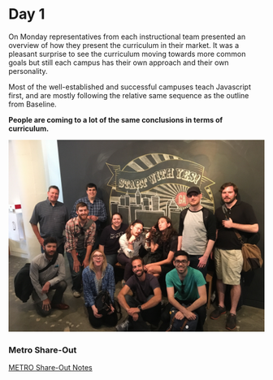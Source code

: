 # Day 1



On Monday representatives from each instructional team presented an overview of how they present the curriculum in their market. It was a pleasant surprise to see the curriculum moving towards more common goals but still each campus has their own approach and their own personality.

Most of the well-established and successful campuses teach Javascript first, and are mostly following the relative same sequence as the outline from Baseline.

**People are coming to a lot of the same conclusions in terms of curriculum.**

<img src="/wdi-summit/images/some-of-us.jpg" alt="Some of us in GA Atlanta" />

### Metro Share-Out
[METRO Share-Out Notes](metro-share-out.md)